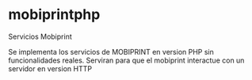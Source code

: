 # mobiprintphp
Servicios Mobiprint 

Se implementa los servicios de MOBIPRINT en version PHP sin funcionalidades reales. Serviran para que el mobiprint interactue con un servidor en version HTTP
